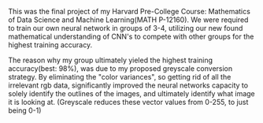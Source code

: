 This was the final project of my Harvard Pre-College Course: Mathematics of Data Science and Machine Learning(MATH P-12160). We were required to train our own neural network in groups of 3-4, 
utilizing our new found mathematical understanding of CNN's to compete with other groups for the highest training accuracy. 

The reason why my group ultimately yieled the highest training accuracy(best: 98%), was due to my proposed greyscale conversion strategy. By eliminating the "color variances", so getting rid of all the irrelevant rgb data,
significantly improved the neural networks capacity to solely identify the outlines of the images, and ultimately identify what image it is looking at. (Greyscale reduces these vector values from 0-255, to just being 0-1)

